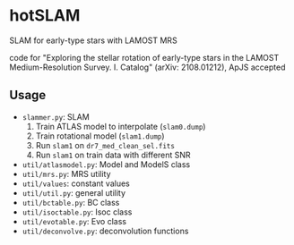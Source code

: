 # hotSLAM

SLAM for early-type stars with LAMOST MRS

code for "Exploring the stellar rotation of early-type stars in the LAMOST Medium-Resolution Survey. I. Catalog" (arXiv: 2108.01212), ApJS accepted

## Usage
- `slammer.py`: SLAM
    1. Train ATLAS model to interpolate (`slam0.dump`)
    2. Train rotational model (`slam1.dump`)
    3. Run `slam1` on `dr7_med_clean_sel.fits` 
    4. Run `slam1` on train data with different SNR
- `util/atlasmodel.py`: Model and ModelS class
- `util/mrs.py`: MRS utility
- `util/values`: constant values
- `util/util.py`: general utility
- `util/bctable.py`: BC class
- `util/isoctable.py`: Isoc class
- `util/evotable.py`: Evo class
- `util/deconvolve.py`: deconvolution functions
